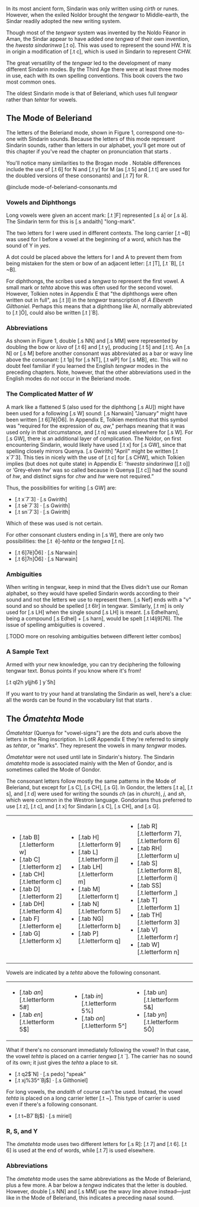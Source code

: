 In its most ancient form, Sindarin was only written using
_cirth_ or runes. However, when the exiled Noldor brought
the _tengwar_ to Middle-earth, the Sindar readily adopted
the new writing system.

Though most of the _tengwar_ system was invented by the Noldo
Fëanor in Aman, the Sindar appear to have added one _tengwa_
of their own invention, the _hwesta sindarinwa_ [.t o].
This was used
to represent the sound HW. It is in origin a modification of [.t c],
which is used in Sindarin to represent CHW.

The great versatility of the _tengwar_ led to the development
of many different Sindarin modes. By the Third Age there were
at least three modes in use, each with its own spelling
conventions. This book covers the two most common ones.

The oldest Sindarin mode is that of Beleriand, which uses
full _tengwar_ rather than _tehtar_ for vowels.

## The Mode of Beleriand

The letters of the Beleriand mode, shown in Figure 1,
correspond one-to-one with Sindarin sounds. Because the
letters of this mode represent Sindarin sounds, rather than
letters in our alphabet, you'll get more out of this chapter
if you've
read the chapter on pronunciation that starts <a href="#pronunciation" class="pageref"></a>.

You'll notice
many similarities to the Brogan mode <a href="#writing-english-with-tengwar" class="pageref"></a>. Notable differences include the use
of [.t 6] for N and [.t y] for M (as [.t 5] and [.t t] are used for
the doubled versions of these consonants) and [.t 7] for R.

@include mode-of-beleriand-consonants.md

### Vowels and Diphthongs

Long vowels were given an accent mark: [.t &#93;F] represented [.s á] or [.s â]. The Sindarin term for this is [.s andaith] "long-mark".

The two letters for I were used in different contexts. The
long carrier [.t ~B] was used for I before a vowel at the
beginning of a word, which has the sound of Y in _yes_.

A dot could be placed above the letters for I and A to prevent
them from being mistaken for the stem or bow of an adjacent
letter: [.t &#93;T], [.t \`B], [.t ~B].

For diphthongs, the scribes used a _tengwa_ to represent the first vowel. A small mark or _tehta_ above this was often used for the second vowel. However, Tolkien notes in Appendix E that "the diphthongs were often written out in full", as [.t &#93;l] in the _tengwar_ transcription of _A Elbereth Gilthoniel_. Perhaps this means that a diphthong like AI, normally abbreviated to [.t &#93;Ö], could also be written [.t &#93;\`B].

### Abbreviations

As shown in Figure 1, double [.s NN] and [.s MM] were represented by doubling the bow or _lúva_ of [.t 6] and [.t y], producing [.t 5] and [.t t]. An [.s N] or [.s M] before another consonant was abbreviated as a bar or wavy line above the consonant: [.t 1p] for [.s NT], [.t wP] for [.s MB], etc. This will no doubt feel familiar if you learned the English _tengwar_ modes in the preceding chapters. Note, however, that the other abbreviations used in the English modes do *not* occur in the Beleriand mode.

### The Complicated Matter of _W_

A mark like a flattened S (also used for the diphthong [.s AU]) might have been used for a following [.s W] sound: [.s Narwain] "January" might have been written [.t 6&#93;7ê&#93;Ö6]. In Appendix E, Tolkien mentions that this symbol was "required for the expression of <em>au</em>, <em>aw</em>," perhaps meaning that it was used only in that circumstance, and [.t n] was used elsewhere for [.s W].
For [.s GW], there is an additional layer of complication. The Noldor, on first encountering Sindarin, would likely have used [.t x] for [.s GW], since that spelling closely mirrors Quenya. [.s Gwirith] "April" might be written [.t x&#96;7&#96;3]. This ties in nicely with the use of [.t c] for [.s CHW], which Tolkien implies (but does not quite state) in Appendix E: <q><em>hwesta sindarinwa</em> [[.t o]] or <q>Grey-elven <em>hw</em></q> was so called because in Quenya [[.t c]] had the sound of <em>hw</em>, and distinct signs for <em>chw</em> and <em>hw</em> were not required.</q>

Thus, the possibilities for writing [.s GW] are:

- [.t x&#96;7&#96;3] &middot; [.s Gwirith]
- [.t sè&#96;7&#96;3] &middot; [.s Gwirith]
- [.t sn&#96;7&#96;3] &middot; [.s Gwirith]

Which of these was used is not certain.

For other consonant clusters ending in [.s W], there are only two possibilities: the [.t &nbsp;ê]-_tehta_ or the _tengwa_ [.t n].

- [.t 6&#93;7ê&#93;Ö6] &middot; [.s Narwain]
- [.t 6&#93;7n&#93;Ö6] &middot; [.s Narwain]

### Ambiguities

When writing in tengwar, keep in mind that the Elves didn't use our Roman alphabet, so they would have spelled Sindarin words according to their sound and not the letters we use to represent them. [.s Nef] ends with a "v" sound and so should be spelled [.t 6lr] in tengwar. Similarly, [.t m] is only used for [.s LH] when the single sound [.s LH] is meant. [.s Edhelharn], being a compound [.s Edhel] + [.s harn], would be spelt [.t l4lj9&#93;76]. The issue of spelling ambiguities is covered <a class="pageref" href="#splitting-up-letter-combinations"></a>.

[.TODO more on resolving ambiguities between different letter combos]

### A Sample Text

Armed with your new knowledge, you can try deciphering the following tengwar text. Bonus points if you know where it's from!

<p class="text center">
[.t ql2h yljjh6 &#93; y`5h]
</p>

If you want to try your hand at translating the Sindarin as well, here's a clue: all the words can be found in the vocabulary list that starts <a class="pageref" href="#selected-vocabulary"></a>.

## The _Ómatehta_ Mode

_Ómatehtar_ (Quenya for "vowel-signs") are the dots and curls above the letters in the Ring inscription. In LotR Appendix E they're referred to simply as _tehtar_, or "marks". They represent the vowels in many _tengwar_ modes.

_Ómatehtar_ were not used until late in Sindarin's history. The Sindarin _ómatehta_ mode is associated mainly with the Men of Gondor, and is sometimes called the Mode of Gondor.

The consonant letters follow mostly the same patterns in the Mode of Beleriand, but except for [.s C],  [.s CH], [.s G]. In Gondor, the letters [.t a], [.t s], and [.t d]  were used for writing the sounds _ch_ (as in _church_), _j_, and _sh_, which were common in the Westron language. Gondorians thus preferred to use [.t z], [.t c], and [.t x] for Sindarin [.s C], [.s CH], and [.s G].

<table class="col-3 columns">
<tr>
<td>
<ul>
<li>[.tab B][.t.letterform w]</li>
<li>[.tab C][.t.letterform z]</li>
<li>[.tab CH][.t.letterform c]</li>
<li>[.tab D][.t.letterform 2]</li>
<li>[.tab DH][.t.letterform 4]</li>
<li>[.tab F][.t.letterform e]</li>
<li>[.tab G][.t.letterform x]</li>
</ul>
</td>
<td>
<ul>
<li>[.tab H][.t.letterform 9]</li>
<li>[.tab L][.t.letterform j]</li>
<li>[.tab LH][.t.letterform m]</li>
<li>[.tab M][.t.letterform t]</li>
<li>[.tab N][.t.letterform 5]</li>
<li>[.tab NG][.t.letterform b]</li>
<li>[.tab P][.t.letterform q]</li>
</ul>
</td>
</td>
<td>
<ul>
<li>[.tab R][.t.letterform 7], [.t.letterform 6]</li>
<li>[.tab RH][.t.letterform u]</li>
<li>[.tab S][.t.letterform 8], [.t.letterform i]</li>
<li>[.tab SS][.t.letterform ,]</li>
<li>[.tab T][.t.letterform 1]</li>
<li>[.tab TH][.t.letterform 3]</li>
<li>[.tab V][.t.letterform r]</li>
<li>[.tab W][.t.letterform n]</li>
</ul>
</td>
</tr>
</table>

Vowels are indicated by a _tehta_ above the following consonant.

<table class="col-3 columns">
<tr>
<td>
<ul>
<li>[.tab <em>an</em>] [.t.letterform 5#]</li>
<li>[.tab <em>en</em>] [.t.letterform 5$]</li>
</ul>
</td>
<td>
<ul>
<li>[.tab <em>in</em>] [.t.letterform 5%]</li>
<li>[.tab <em>on</em>] [.t.letterform 5^]</li>
</ul>
</td>
</td>
<td>
<ul>
<li>[.tab <em>un</em>] [.t.letterform 5&]</li>
<li>[.tab <em>yn</em>] [.t.letterform 5Ô]</li></ul>
</td>
</tr>
</table>

What if there's no consonant immediately following the vowel? In that case, the vowel _tehta_ is placed on a carrier _tengwa_ [.t &#96;]. The carrier has no sound of its own; it just gives the _tehta_ a place to sit.

- [.t q2$&#96;N] &middot; [.s pedo] "speak"
- [.t xj%35^&#96;Bj$] &middot; [.s Gilthoniel]

For long vowels, the _andaith_ of course can't be used. Instead, the vowel _tehta_ is placed on a long carrier letter [.t ~]. This type of carrier is used even if there's a following consonant.

- [.t t~B7&#96;Bj$] &middot; [.s míriel]

### R, S, and Y

The _ómatehta_ mode uses two different letters for [.s R]: [.t 7] and [.t 6]. [.t 6] is used at the end of words, while [.t 7] is used elsewhere.

### Abbreviations

The _ómatehta_ mode uses the same abbreviations as the Mode of Beleriand, plus a few more. A bar below a _tengwa_ indicates that the letter is doubled. However, double [.s NN] and [.s MM] use the wavy line above instead—just like in the Mode of Beleriand, this indicates a preceding nasal sound.
